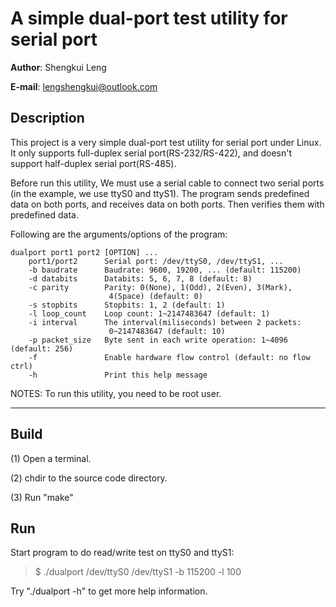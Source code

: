 A simple dual-port test utility for serial port
===============================================
**Author**: Shengkui Leng

**E-mail**: lengshengkui@outlook.com


Description
-----------
This project is a very simple dual-port test utility for serial port under
Linux.  It only supports full-duplex serial port(RS-232/RS-422), and doesn't
support half-duplex serial port(RS-485).

Before run this utility, We must use a serial cable to connect two serial ports
(in the example, we use ttyS0 and ttyS1). The program sends predefined data on
both ports, and receives data on both ports. Then verifies them with predefined
data.

Following are the arguments/options of the program:

    dualport port1 port2 [OPTION] ...
        port1/port2      Serial port: /dev/ttyS0, /dev/ttyS1, ...
        -b baudrate      Baudrate: 9600, 19200, ... (default: 115200)
        -d databits      Databits: 5, 6, 7, 8 (default: 8)
        -c parity        Parity: 0(None), 1(Odd), 2(Even), 3(Mark),
                          4(Space) (default: 0)
        -s stopbits      Stopbits: 1, 2 (default: 1)
        -l loop_count    Loop count: 1~2147483647 (default: 1)
        -i interval      The interval(miliseconds) between 2 packets:
                          0~2147483647 (default: 10)
        -p packet_size   Byte sent in each write operation: 1~4096 (default: 256)
        -f               Enable hardware flow control (default: no flow ctrl)
        -h               Print this help message

NOTES: To run this utility, you need to be root user.

* * *

Build
-----------
(1) Open a terminal.

(2) chdir to the source code directory.

(3) Run "make"


Run
-----------
Start program to do read/write test on ttyS0 and ttyS1:

>    $ ./dualport /dev/ttyS0 /dev/ttyS1 -b 115200 -l 100

Try "./dualport -h" to get more help information.
